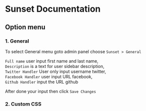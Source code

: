# Sunset Documentation

## Option menu

### 1. General

To select General menu goto admin panel choose `Sunset > General`

`Full name` user input first name and last name,  
`Description` is a text for user sidebar description,  
`Twitter Handler` User only input username twitter,  
`Facebook Handler` user input URL facebook,  
`Github Handler` input the URL github

After done your input then click `Save Changes`

### 2. Custom CSS
